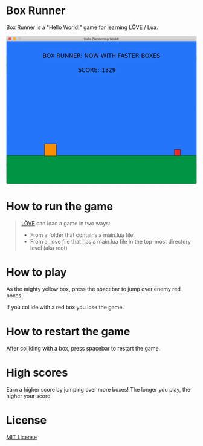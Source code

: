 # Box Runner
Box Runner is a "Hello World!" game for learning LÖVE / Lua.

![simpledemo](https://raw.githubusercontent.com/AndrewDiMola/box-runner/master/box-runner-demo.gif)

# How to run the game
> [LÖVE](https://love2d.org/wiki/Getting_Started) can load a game in two ways:
> - From a folder that contains a main.lua file.
> - From a .love file that has a main.lua file in the top-most directory level (aka root)

# How to play
As the mighty yellow box, press the spacebar to jump over enemy red boxes.

If you collide with a red box you lose the game.

# How to restart the game
After colliding with a box, press spacebar to restart the game.

# High scores
Earn a higher score by jumping over more boxes! The longer you play, the higher your score.

# License
[MIT License](https://raw.githubusercontent.com/AndrewDiMola/endless-box-runner/master/LICENSE)
